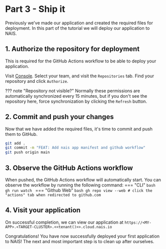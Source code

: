 # Part 3 - Ship it

Previously we've made our application and created the required files for deployment.
In this part of the tutorial we will deploy our application to NAIS.

## 1. Authorize the repository for deployment

This is required for the GitHub Actions workflow to be able to deploy your application.

Visit [Console](https://console.@@TENANT@@.cloud.nais.io). Select your team, and visit the `Repositories` tab.
Find your repository and click `Authorize`.

??? note "Repository not visible?"
    Normally these permissions are automatically synchronized every 15 minutes, but if you don't see the repository here, force synchronization by clicking the `Refresh` button.

## 2. Commit and push your changes

Now that we have added the required files, it's time to commit and push them to GitHub.


```bash
git add .
git commit -m "FEAT: Add nais app manifest and github workflow"
git push origin main
```

## 3. Observe the GitHub Actions workflow

When pushed, the GitHub Actions workflow will automatically start. You can observe the workflow by running the following command:
=== "CLI"
    ```bash
    gh run watch
    ```
=== "Github Web"
    ```bash
    gh repo view --web # click the "actions" tab when redirected to github.com
    ```

## 4. Visit your application
On successful completion, we can view our application at `https://<MY-APP>.<TARGET-CLUSTER>.<<tenant()>>.cloud.nais.io`

Congratulations! You have now successfully deployed your first application to NAIS!
The next and most important step is to clean up after ourselves.
